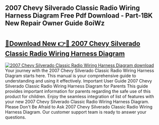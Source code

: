 ## 2007 Chevy Silverado Classic Radio Wiring Harness Diagram Free Pdf Download - Part-1BK New Repair Owner Guide 8oiWz

# <h2><a href="http://dfuleur.blite.top/?on=2007+Chevy+Silverado+Classic+Radio+Wiring+Harness+Diagram">🔗Download New 👉🔴 2007 Chevy Silverado Classic Radio Wiring Harness Diagram</a></h2>

[![2007 Chevy Silverado Classic Radio Wiring Harness Diagram download](https://i.imgur.com/lujVjoI.png)](http://dfuleur.blite.top/?on=2007+Chevy+Silverado+Classic+Radio+Wiring+Harness+Diagram)
Your journey with the 2007 Chevy Silverado Classic Radio Wiring Harness Diagram starts here. This manual is your comprehensive guide to understanding and using it effectively. Important User Guide 2007 Chevy Silverado Classic Radio Wiring Harness Diagram for Parents This guide provides important information for parents regarding the safe use of this product for children. Enjoy the seamless integration of list of features with your new 2007 Chevy Silverado Classic Radio Wiring Harness Diagram. Please Don't Be Afraid to Ask 2007 Chevy Silverado Classic Radio Wiring Harness Diagram. Our customer support team is ready to answer your questions.
